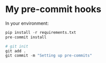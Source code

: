 # My pre-commit hooks

In your environment:

```python
pip install -r requirements.txt
pre-commit install

# git init
git add .
git commit -m "Setting up pre-commits"
```
